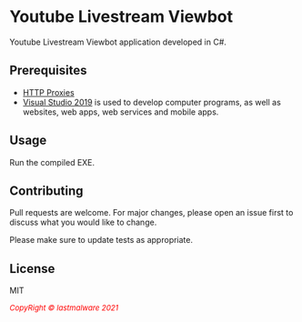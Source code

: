 # Youtube Livestream Viewbot

Youtube Livestream Viewbot application developed in C#.

## Prerequisites

* [HTTP Proxies](https://proxyscrape.com/free-proxy-list)
* [Visual Studio 2019](https://visualstudio.microsoft.com/vs/) is used to develop computer programs, as well as websites, web apps, web services and mobile apps.

## Usage

Run the compiled EXE.

## Contributing
Pull requests are welcome. For major changes, please open an issue first to discuss what you would like to change.

Please make sure to update tests as appropriate.

## License

MIT


 <i style='text-align: center; color: red;font-size: 13px;'>CopyRight © lastmalware 2021</i> 


